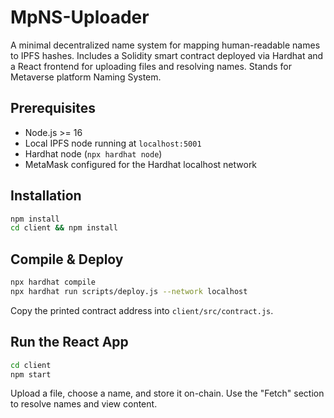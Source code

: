 # MpNS-Uploader

A minimal decentralized name system for mapping human-readable names to IPFS hashes. Includes a Solidity smart contract deployed via Hardhat and a React frontend for uploading files and resolving names. Stands for Metaverse platform Naming System.

## Prerequisites
- Node.js >= 16
- Local IPFS node running at `localhost:5001`
- Hardhat node (`npx hardhat node`)
- MetaMask configured for the Hardhat localhost network

## Installation
```bash
npm install
cd client && npm install
```

## Compile & Deploy
```bash
npx hardhat compile
npx hardhat run scripts/deploy.js --network localhost
```
Copy the printed contract address into `client/src/contract.js`.

## Run the React App
```bash
cd client
npm start
```

Upload a file, choose a name, and store it on-chain. Use the "Fetch" section to resolve names and view content.
